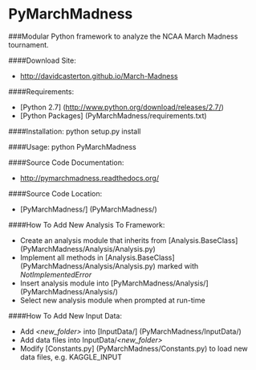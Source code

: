 PyMarchMadness
=============
###Modular Python framework to analyze the NCAA March Madness tournament.

####Download Site:
- http://davidcasterton.github.io/March-Madness

####Requirements:
  - [Python 2.7] (http://www.python.org/download/releases/2.7/)
  - [Python Packages] (PyMarchMadness/requirements.txt)

####Installation:
    python setup.py install

####Usage:
    python PyMarchMadness
    
####Source Code Documentation:
- http://pymarchmadness.readthedocs.org/

####Source Code Location:
- [PyMarchMadness/] (PyMarchMadness/)

####How To Add New Analysis To Framework:
  - Create an analysis module that inherits from [Analysis.BaseClass] (PyMarchMadness/Analysis/Analysis.py)
  - Implement all methods in [Analysis.BaseClass] (PyMarchMadness/Analysis/Analysis.py) marked with *NotImplementedError*
  - Insert analysis module into [PyMarchMadness/Analysis/] (PyMarchMadness/Analysis/)
  - Select new analysis module when prompted at run-time

####How To Add New Input Data:
- Add *\<new_folder\>* into [InputData/] (PyMarchMadness/InputData/)
- Add data files into InputData/*\<new_folder\>*
- Modify [Constants.py] (PyMarchMadness/Constants.py) to load new data files, e.g. KAGGLE_INPUT

